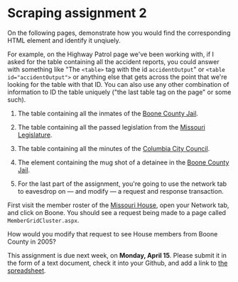 # Scraping assignment 2

On the following pages, demonstrate how you would find the corresponding HTML element and identify it unqiuely.

For example, on the Highway Patrol page we've been working with, if I asked for the table containing all the accident reports, you could answer with something like "The `<table>` tag with the id `accidentOutput`" or `<table id="accidentOutput">` or anything else that gets across the point that we're looking for the table with that ID. You can also use any other combination of information to ID the table uniquely ("the last table tag on the page" or some such).


1. The table containing all the inmates of the [Boone County Jail](https://report.boonecountymo.org/mrcjava/servlet/SH01_MP.I00290s).

2. The table containing all the passed legislation from the [Missouri Legislature](https://www.senate.mo.gov/19info/BTS_Web/TrulyAgreed.aspx?SessionType=R).

3. The table containing all the minutes of the [Columbia City Council](http://www.como.gov/Council/Commissions/meetings.php?bcid=56).

4. The element containing the mug shot of a detainee in the [Boone County Jail](https://report.boonecountymo.org/mrcjava/servlet/SH01_MP.I00500s?PERKEP=66619).

5. For the last part of the assignment, you're going to use the network tab to eavesdrop on — and modify — a request and response transaction.

First visit the member roster of the [Missouri House](https://house.mo.gov/MemberRoster.aspx), open your Network tab, and click on Boone. You should see a request being made to a page called `MemberGridCluster.aspx`.

How would you modify that request to see House members from Boone County in 2005?

This assignment is due next week, on **Monday, April 15**. Please submit it in the form of a text document, check it into your Github, and add a link to [the spreadsheet](https://docs.google.com/spreadsheets/d/13jEoZxDG_G8PnNLWVmazuGPzjBTOlnS4DOx6oLP7xA4/edit?usp=drive_web&ouid=116462374319624048534).
